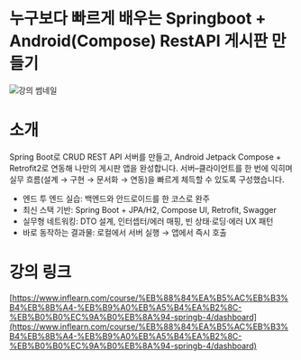 # 누구보다 빠르게 배우는 Springboot + Android(Compose) RestAPI 게시판 만들기
![강의 썸네일](https://img.notionusercontent.com/s3/prod-files-secure%2Fc42fbf2b-32fe-4471-8aab-180f51ec938e%2Fa027b4dc-84aa-434d-8c0b-ff0bfc32a9b0%2Fandd.png/size/w=2000?exp=1755131846&sig=Gj1-0uxlZoFikdJwvVI9-4_xFdf_zayDh7qK-XSxcB0&id=23935c9c-2899-80be-ac95-d80610928e82&table=block)

# 소개
Spring Boot로 CRUD REST API 서버를 만들고, Android Jetpack Compose + Retrofit2로 연동해 나만의 게시판 앱을 완성합니다. 서버–클라이언트를 한 번에 익히며 실무 흐름(설계 → 구현 → 문서화 → 연동)을 빠르게 체득할 수 있도록 구성했습니다.

- 엔드 투 엔드 실습: 백엔드와 안드로이드를 한 코스로 완주 
- 최신 스택 기반: Spring Boot + JPA/H2, Compose UI, Retrofit, Swagger 
- 실무형 네트워킹: DTO 설계, 인터셉터/에러 매핑, 빈 상태·로딩·에러 UX 패턴 
- 바로 동작하는 결과물: 로컬에서 서버 실행 → 앱에서 즉시 호출

# 강의 링크
[https://www.inflearn.com/course/%EB%88%84%EA%B5%AC%EB%B3%B4%EB%8B%A4-%EB%B9%A0%EB%A5%B4%EA%B2%8C-%EB%B0%B0%EC%9A%B0%EB%8A%94-springb-4/dashboard](https://www.inflearn.com/course/%EB%88%84%EA%B5%AC%EB%B3%B4%EB%8B%A4-%EB%B9%A0%EB%A5%B4%EA%B2%8C-%EB%B0%B0%EC%9A%B0%EB%8A%94-springb-4/dashboard)